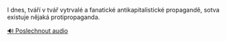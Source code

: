 
I dnes, tváří v tvář vytrvalé a fanatické antikapitalistické propagandě, sotva existuje nějaká protipropaganda.

[🔊 Poslechnout audio](/data/7-paragraphs/audio/chapter_105/para_013-I-dnes-tv-v-tv-vytrval-a-fanatick-antikapi.mp3)
